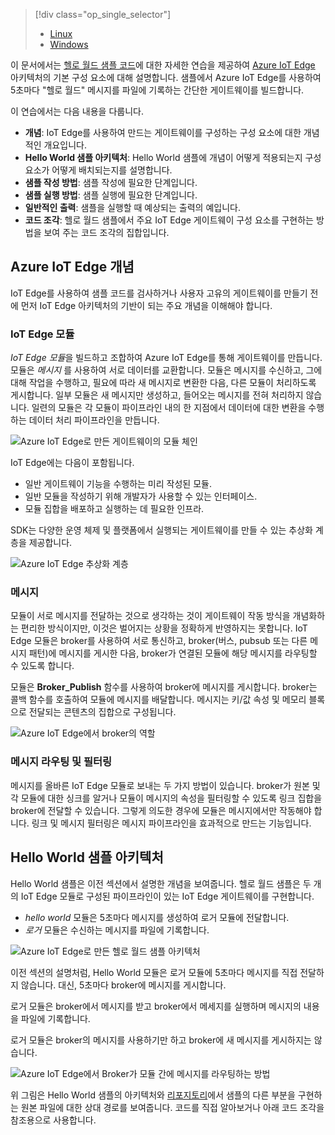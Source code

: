 > [!div class="op_single_selector"]
> * [Linux](../articles/iot-hub/iot-hub-linux-iot-edge-get-started.md)
> * [Windows](../articles/iot-hub/iot-hub-windows-iot-edge-get-started.md)
> 
> 

이 문서에서는 [헬로 월드 샘플 코드][lnk-helloworld-sample]에 대한 자세한 연습을 제공하여 [Azure IoT Edge][lnk-iot-edge] 아키텍처의 기본 구성 요소에 대해 설명합니다. 샘플에서 Azure IoT Edge를 사용하여 5초마다 "헬로 월드" 메시지를 파일에 기록하는 간단한 게이트웨이를 빌드합니다.

이 연습에서는 다음 내용을 다룹니다.

* **개념**: IoT Edge를 사용하여 만드는 게이트웨이를 구성하는 구성 요소에 대한 개념적인 개요입니다.
* **Hello World 샘플 아키텍처**: Hello World 샘플에 개념이 어떻게 적용되는지 구성 요소가 어떻게 배치되는지를 설명합니다.
* **샘플 작성 방법**: 샘플 작성에 필요한 단계입니다.
* **샘플 실행 방법**: 샘플 실행에 필요한 단계입니다. 
* **일반적인 출력**: 샘플을 실행할 때 예상되는 출력의 예입니다.
* **코드 조각**: 헬로 월드 샘플에서 주요 IoT Edge 게이트웨이 구성 요소를 구현하는 방법을 보여 주는 코드 조각의 집합입니다.

## <a name="azure-iot-edge-concepts"></a>Azure IoT Edge 개념
IoT Edge를 사용하여 샘플 코드를 검사하거나 사용자 고유의 게이트웨이를 만들기 전에 먼저 IoT Edge 아키텍처의 기반이 되는 주요 개념을 이해해야 합니다.

### <a name="iot-edge-modules"></a>IoT Edge 모듈
*IoT Edge 모듈*을 빌드하고 조합하여 Azure IoT Edge를 통해 게이트웨이를 만듭니다. 모듈은 *메시지* 를 사용하여 서로 데이터를 교환합니다. 모듈은 메시지를 수신하고, 그에 대해 작업을 수행하고, 필요에 따라 새 메시지로 변환한 다음, 다른 모듈이 처리하도록 게시합니다. 일부 모듈은 새 메시지만 생성하고, 들어오는 메시지를 전혀 처리하지 않습니다. 일련의 모듈은 각 모듈이 파이프라인 내의 한 지점에서 데이터에 대한 변환을 수행하는 데이터 처리 파이프라인을 만듭니다.

![Azure IoT Edge로 만든 게이트웨이의 모듈 체인][1]

IoT Edge에는 다음이 포함됩니다.

* 일반 게이트웨이 기능을 수행하는 미리 작성된 모듈.
* 일반 모듈을 작성하기 위해 개발자가 사용할 수 있는 인터페이스.
* 모듈 집합을 배포하고 실행하는 데 필요한 인프라.

SDK는 다양한 운영 체제 및 플랫폼에서 실행되는 게이트웨이를 만들 수 있는 추상화 계층을 제공합니다.

![Azure IoT Edge 추상화 계층][2]

### <a name="messages"></a>메시지
모듈이 서로 메시지를 전달하는 것으로 생각하는 것이 게이트웨이 작동 방식을 개념화하는 편리한 방식이지만, 이것은 벌어지는 상황을 정확하게 반영하지는 못합니다. IoT Edge 모듈은 broker를 사용하여 서로 통신하고, broker(버스, pubsub 또는 다른 메시지 패턴)에 메시지를 게시한 다음, broker가 연결된 모듈에 해당 메시지를 라우팅할 수 있도록 합니다.

모듈은 **Broker_Publish** 함수를 사용하여 broker에 메시지를 게시합니다. broker는 콜백 함수를 호출하여 모듈에 메시지를 배달합니다. 메시지는 키/값 속성 및 메모리 블록으로 전달되는 콘텐츠의 집합으로 구성됩니다.

![Azure IoT Edge에서 broker의 역할][3]

### <a name="message-routing-and-filtering"></a>메시지 라우팅 및 필터링
메시지를 올바른 IoT Edge 모듈로 보내는 두 가지 방법이 있습니다. broker가 원본 및 각 모듈에 대한 싱크를 알거나 모듈이 메시지의 속성을 필터링할 수 있도록 링크 집합을 broker에 전달할 수 있습니다. 그렇게 의도한 경우에 모듈은 메시지에서만 작동해야 합니다. 링크 및 메시지 필터링은 메시지 파이프라인을 효과적으로 만드는 기능입니다.

## <a name="hello-world-sample-architecture"></a>Hello World 샘플 아키텍처
Hello World 샘플은 이전 섹션에서 설명한 개념을 보여줍니다. 헬로 월드 샘플은 두 개의 IoT Edge 모듈로 구성된 파이프라인이 있는 IoT Edge 게이트웨이를 구현합니다.

* *hello world* 모듈은 5초마다 메시지를 생성하여 로거 모듈에 전달합니다.
* *로거* 모듈은 수신하는 메시지를 파일에 기록합니다.

![Azure IoT Edge로 만든 헬로 월드 샘플 아키텍처][4]

이전 섹션의 설명처럼, Hello World 모듈은 로거 모듈에 5초마다 메시지를 직접 전달하지 않습니다. 대신, 5초마다 broker에 메시지를 게시합니다.

로거 모듈은 broker에서 메시지를 받고 broker에서 메세지를 실행하며 메시지의 내용을 파일에 기록합니다.

로거 모듈은 broker의 메시지를 사용하기만 하고 broker에 새 메시지를 게시하지는 않습니다.

![Azure IoT Edge에서 Broker가 모듈 간에 메시지를 라우팅하는 방법][5]

위 그림은 Hello World 샘플의 아키텍처와 [리포지토리][lnk-iot-edge]에서 샘플의 다른 부분을 구현하는 원본 파일에 대한 상대 경로를 보여줍니다. 코드를 직접 알아보거나 아래 코드 조각을 참조용으로 사용합니다.

<!-- Images -->
[1]: media/iot-hub-iot-edge-getstarted-selector/modules.png
[2]: media/iot-hub-iot-edge-getstarted-selector/modules_2.png
[3]: media/iot-hub-iot-edge-getstarted-selector/messages_1.png
[4]: media/iot-hub-iot-edge-getstarted-selector/high_level_architecture.png
[5]: media/iot-hub-iot-edge-getstarted-selector/detailed_architecture.png

<!-- Links -->
[lnk-helloworld-sample]: https://github.com/Azure/iot-edge/tree/master/samples/hello_world
[lnk-iot-edge]: https://github.com/Azure/iot-edge